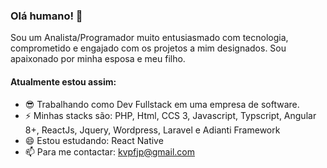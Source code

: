 ### Olá humano! 👋

Sou um Analista/Programador muito entusiasmado com tecnologia, comprometido e engajado com os projetos a mim designados.  Sou apaixonado por minha esposa e meu filho.

#### Atualmente estou assim:

- &#128526; Trabalhando como Dev Fullstack em uma empresa de software.
- ⚡ Minhas stacks são: PHP, Html, CCS 3, Javascript, Typscript, Angular 8+, ReactJs, Jquery, Wordpress, Laravel e Adianti Framework
- 😄 Estou estudando: React Native
- 📫 Para me contactar: kvpfjp@gmail.com


